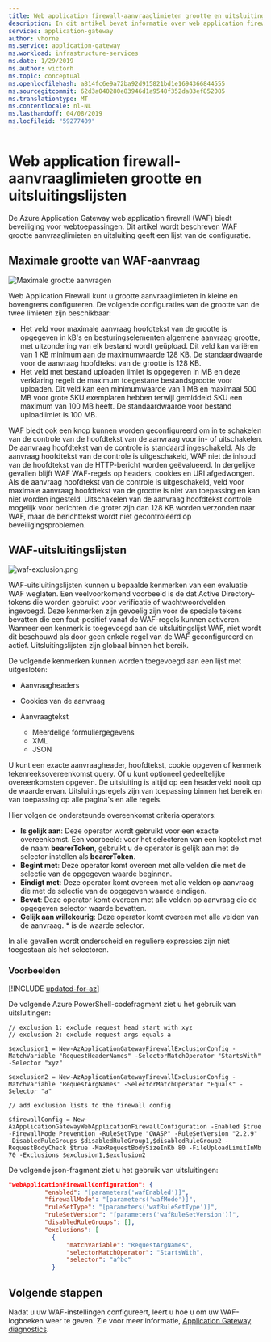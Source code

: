 ```yaml
---
title: Web application firewall-aanvraaglimieten grootte en uitsluitingslijsten in Azure Application Gateway - Azure portal
description: In dit artikel bevat informatie over web application firewall-aanvraaglimieten grootte en uitsluiting geeft een lijst van de configuratie in Application Gateway met Azure portal.
services: application-gateway
author: vhorne
ms.service: application-gateway
ms.workload: infrastructure-services
ms.date: 1/29/2019
ms.author: victorh
ms.topic: conceptual
ms.openlocfilehash: a814fc6e9a72ba92d915821bd1e1694366844555
ms.sourcegitcommit: 62d3a040280e83946d1a9548f352da83ef852085
ms.translationtype: MT
ms.contentlocale: nl-NL
ms.lasthandoff: 04/08/2019
ms.locfileid: "59277409"
---
```

# <a name="web-application-firewall-request-size-limits-and-exclusion-lists"></a>Web application firewall-aanvraaglimieten grootte en uitsluitingslijsten

De Azure Application Gateway web application firewall (WAF) biedt beveiliging voor webtoepassingen. Dit artikel wordt beschreven WAF grootte aanvraaglimieten en uitsluiting geeft een lijst van de configuratie.

## <a name="waf-request-size-limits"></a>Maximale grootte van WAF-aanvraag

![Maximale grootte aanvragen](media/application-gateway-waf-configuration/waf-requestsizelimit.png)

Web Application Firewall kunt u grootte aanvraaglimieten in kleine en bovengrens configureren. De volgende configuraties van de grootte van de twee limieten zijn beschikbaar:

- Het veld voor maximale aanvraag hoofdtekst van de grootte is opgegeven in kB's en besturingselementen algemene aanvraag grootte, met uitzondering van elk bestand wordt geüpload. Dit veld kan variëren van 1 KB minimum aan de maximumwaarde 128 KB. De standaardwaarde voor de aanvraag hoofdtekst van de grootte is 128 KB.
- Het veld met bestand uploaden limiet is opgegeven in MB en deze verklaring regelt de maximum toegestane bestandsgrootte voor uploaden. Dit veld kan een minimumwaarde van 1 MB en maximaal 500 MB voor grote SKU exemplaren hebben terwijl gemiddeld SKU een maximum van 100 MB heeft. De standaardwaarde voor bestand uploadlimiet is 100 MB.

WAF biedt ook een knop kunnen worden geconfigureerd om in te schakelen van de controle van de hoofdtekst van de aanvraag voor in- of uitschakelen. De aanvraag hoofdtekst van de controle is standaard ingeschakeld. Als de aanvraag hoofdtekst van de controle is uitgeschakeld, WAF niet de inhoud van de hoofdtekst van de HTTP-bericht worden geëvalueerd. In dergelijke gevallen blijft WAF WAF-regels op headers, cookies en URI afgedwongen. Als de aanvraag hoofdtekst van de controle is uitgeschakeld, veld voor maximale aanvraag hoofdtekst van de grootte is niet van toepassing en kan niet worden ingesteld. Uitschakelen van de aanvraag hoofdtekst controle mogelijk voor berichten die groter zijn dan 128 KB worden verzonden naar WAF, maar de berichttekst wordt niet gecontroleerd op beveiligingsproblemen.

## <a name="waf-exclusion-lists"></a>WAF-uitsluitingslijsten

![waf-exclusion.png](media/application-gateway-waf-configuration/waf-exclusion.png)

WAF-uitsluitingslijsten kunnen u bepaalde kenmerken van een evaluatie WAF weglaten. Een veelvoorkomend voorbeeld is de dat Active Directory-tokens die worden gebruikt voor verificatie of wachtwoordvelden ingevoegd. Deze kenmerken zijn gevoelig zijn voor de speciale tekens bevatten die een fout-positief vanaf de WAF-regels kunnen activeren. Wanneer een kenmerk is toegevoegd aan de uitsluitingslijst WAF, niet wordt dit beschouwd als door geen enkele regel van de WAF geconfigureerd en actief. Uitsluitingslijsten zijn globaal binnen het bereik.

De volgende kenmerken kunnen worden toegevoegd aan een lijst met uitgesloten:

* Aanvraagheaders
* Cookies van de aanvraag
* Aanvraagtekst

   * Meerdelige formuliergegevens
   * XML
   * JSON

U kunt een exacte aanvraagheader, hoofdtekst, cookie opgeven of kenmerk tekenreeksovereenkomst query.  Of u kunt optioneel gedeeltelijke overeenkomsten opgeven. De uitsluiting is altijd op een headerveld nooit op de waarde ervan. Uitsluitingsregels zijn van toepassing binnen het bereik en van toepassing op alle pagina's en alle regels.

Hier volgen de ondersteunde overeenkomst criteria operators:

- **Is gelijk aan**:  Deze operator wordt gebruikt voor een exacte overeenkomst. Een voorbeeld: voor het selecteren van een koptekst met de naam **bearerToken**, gebruikt u de operator is gelijk aan met de selector instellen als **bearerToken**.
- **Begint met**: Deze operator komt overeen met alle velden die met de selectie van de opgegeven waarde beginnen.
- **Eindigt met**:  Deze operator komt overeen met alle velden op aanvraag die met de selectie van de opgegeven waarde eindigen.
- **Bevat**: Deze operator komt overeen met alle velden op aanvraag die de opgegeven selector waarde bevatten.
- **Gelijk aan willekeurig**: Deze operator komt overeen met alle velden van de aanvraag. * is de waarde selector.

In alle gevallen wordt onderscheid en reguliere expressies zijn niet toegestaan als het selectoren.

### <a name="examples"></a>Voorbeelden

[!INCLUDE [updated-for-az](../../includes/updated-for-az.md)]

De volgende Azure PowerShell-codefragment ziet u het gebruik van uitsluitingen:

```azurepowershell
// exclusion 1: exclude request head start with xyz
// exclusion 2: exclude request args equals a

$exclusion1 = New-AzApplicationGatewayFirewallExclusionConfig -MatchVariable "RequestHeaderNames" -SelectorMatchOperator "StartsWith" -Selector "xyz"

$exclusion2 = New-AzApplicationGatewayFirewallExclusionConfig -MatchVariable "RequestArgNames" -SelectorMatchOperator "Equals" -Selector "a"

// add exclusion lists to the firewall config

$firewallConfig = New-AzApplicationGatewayWebApplicationFirewallConfiguration -Enabled $true -FirewallMode Prevention -RuleSetType "OWASP" -RuleSetVersion "2.2.9" -DisabledRuleGroups $disabledRuleGroup1,$disabledRuleGroup2 -RequestBodyCheck $true -MaxRequestBodySizeInKb 80 -FileUploadLimitInMb 70 -Exclusions $exclusion1,$exclusion2
```

De volgende json-fragment ziet u het gebruik van uitsluitingen:

```json
"webApplicationFirewallConfiguration": {
          "enabled": "[parameters('wafEnabled')]",
          "firewallMode": "[parameters('wafMode')]",
          "ruleSetType": "[parameters('wafRuleSetType')]",
          "ruleSetVersion": "[parameters('wafRuleSetVersion')]",
          "disabledRuleGroups": [],
          "exclusions": [
            {
                "matchVariable": "RequestArgNames",
                "selectorMatchOperator": "StartsWith",
                "selector": "a^bc"
            }
```

## <a name="next-steps"></a>Volgende stappen

Nadat u uw WAF-instellingen configureert, leert u hoe u om uw WAF-logboeken weer te geven. Zie voor meer informatie, [Application Gateway diagnostics](application-gateway-diagnostics.md#diagnostic-logging).
